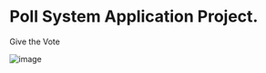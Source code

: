 # Poll System Application Project.
Give the Vote 

![image](https://github.com/MohdHadi72/Poll-System-Application-Project/assets/154020781/26c798c7-d910-4bf1-a0ac-a7b6a29094b3)


